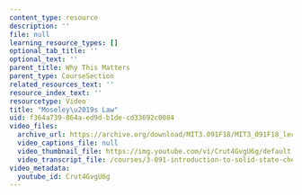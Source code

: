 ```yaml
---
content_type: resource
description: ''
file: null
learning_resource_types: []
optional_tab_title: ''
optional_text: ''
parent_title: Why This Matters
parent_type: CourseSection
related_resources_text: ''
resource_index_text: ''
resourcetype: Video
title: "Moseley\u2019s Law"
uid: f364a739-864a-ed9d-b1de-cd33692c0084
video_files:
  archive_url: https://archive.org/download/MIT3.091F18/MIT3_091F18_lec22_wtm_300k.mp4
  video_captions_file: null
  video_thumbnail_file: https://img.youtube.com/vi/Crut4GvgU6g/default.jpg
  video_transcript_file: /courses/3-091-introduction-to-solid-state-chemistry-fall-2018/b42e15508ba24b7674d8df523ad77bb0_Crut4GvgU6g.pdf
video_metadata:
  youtube_id: Crut4GvgU6g
---
```

